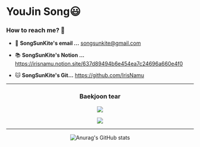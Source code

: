



# YouJin Song😃

   

### How to reach me? 🤔
- 📮  **SongSunKite's email ...**
songsunkite@gmail.com

- 📚  **SongSunKite's Notion ...** 
https://irisnamu.notion.site/637d89494b6e454ea7c24696a660e4f0

- 🐱  **SongSunKite's Git...**
 https://github.com/IrisNamu

  
----

<div align="center">
<h3>Baekjoon tear</h3>
<p style="text-align: center;">  
<img  align='center'  src="http://mazassumnida.wtf/api/v2/generate_badge?boj=songsunkite"> 
<p>
<img align='center' src="http://mazandi.herokuapp.com/api?handle=songsunkite&theme=dark"/>
</p><hr>
 

![Anurag's GitHub stats](https://github-readme-stats.vercel.app/api?username=IrisNamu&show_icons=true&theme=tokyonight)
